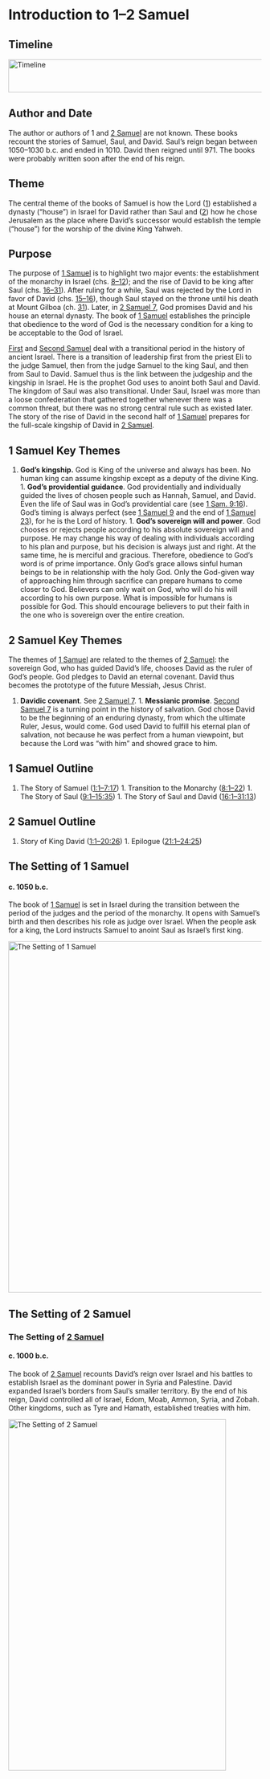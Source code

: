 
# Introduction to 1–2 Samuel

## Timeline

 [ <img src="https:https://www.esv.org//static.esvmedia.orghttps://www.esv.org/media/esv-global-study-biblehttps://www.esv.org/images/mediumhttps://www.esv.org/chart_09_timeline.png" alt="Timeline" width="700" height="66"/> ](https:https://www.esv.org//static.esvmedia.orghttps://www.esv.org/media/esv-global-study-biblehttps://www.esv.org/images/big/chart_09_timeline.png) 

## Author and Date

The author or authors of 1 and [2 Samuel](https://www.esv.org/2+Samuel+1%3A1%E2%80%9324%3A25/) are not known. These books recount the stories of Samuel, Saul, and David. Saul’s reign began between 1050–1030 b.c. and ended in 1010. David then reigned until 971. The books were probably written soon after the end of his reign.

## Theme

The central theme of the books of Samuel is how the Lord ([1](https://www.esv.org/1+Samuel+1%3A1%E2%80%9328/)) established a dynasty (“house”) in Israel for David rather than Saul and ([2](https://www.esv.org/1+Samuel+2%3A1%E2%80%9336/)) how he chose Jerusalem as the place where David’s successor would establish the temple (“house”) for the worship of the divine King Yahweh.

## Purpose

The purpose of [1 Samuel](https://www.esv.org/1+Samuel+1%3A1%E2%80%9331%3A13/) is to highlight two major events: the establishment of the monarchy in Israel (chs. [8–12](https://www.esv.org/1+Samuel+8%3A1%E2%80%9312%3A25/)); and the rise of David to be king after Saul (chs. [16–31](https://www.esv.org/1+Samuel+16%3A1%E2%80%9331%3A13/)). After ruling for a while, Saul was rejected by the Lord in favor of David (chs. [15–16](https://www.esv.org/1+Samuel+15%3A1%E2%80%9316%3A23/)), though Saul stayed on the throne until his death at Mount Gilboa (ch. [31](https://www.esv.org/1+Samuel+31%3A1%E2%80%9313/)). Later, in [2 Samuel 7](https://www.esv.org/2+Samuel+7/), God promises David and his house an eternal dynasty. The book of [1 Samuel](https://www.esv.org/1+Samuel+1%3A1%E2%80%9331%3A13/) establishes the principle that obedience to the word of God is the necessary condition for a king to be acceptable to the God of Israel.

[First](https://www.esv.org/1+Samuel+1%3A1%E2%80%9331%3A13/) and [Second Samuel](https://www.esv.org/2+Samuel+1%3A1%E2%80%9324%3A25/) deal with a transitional period in the history of ancient Israel. There is a transition of leadership first from the priest Eli to the judge Samuel, then from the judge Samuel to the king Saul, and then from Saul to David. Samuel thus is the link between the judgeship and the kingship in Israel. He is the prophet God uses to anoint both Saul and David. The kingdom of Saul was also transitional. Under Saul, Israel was more than a loose confederation that gathered together whenever there was a common threat, but there was no strong central rule such as existed later. The story of the rise of David in the second half of [1 Samuel](https://www.esv.org/1+Samuel+1%3A1%E2%80%9331%3A13/) prepares for the full-scale kingship of David in [2 Samuel](https://www.esv.org/2+Samuel+1%3A1%E2%80%9324%3A25/).

## 1 Samuel Key Themes
1. **God’s kingship.** God is King of the universe and always has been. No human king can assume kingship except as a deputy of the divine King. 1. **God’s providential guidance**. God providentially and individually guided the lives of chosen people such as Hannah, Samuel, and David. Even the life of Saul was in God’s providential care (see [1 Sam. 9:16](https://www.esv.org/1+Samuel+9%3A16/)). God’s timing is always perfect (see [1 Samuel 9](https://www.esv.org/1+Samuel+9%3A1%E2%80%9327/) and the end of [1 Samuel 23](https://www.esv.org/1+Samuel+23%3A1%E2%80%9329/)), for he is the Lord of history. 1. **God’s sovereign will and power**. God chooses or rejects people according to his absolute sovereign will and purpose. He may change his way of dealing with individuals according to his plan and purpose, but his decision is always just and right. At the same time, he is merciful and gracious. 
Therefore, obedience to God’s word is of prime importance. Only God’s grace allows sinful human beings to be in relationship with the holy God. Only the God-given way of approaching him through sacrifice can prepare humans to come closer to God. Believers can only wait on God, who will do his will according to his own purpose. What is impossible for humans is possible for God. This should encourage believers to put their faith in the one who is sovereign over the entire creation.

## 2 Samuel Key Themes

The themes of [1 Samuel](https://www.esv.org/1+Samuel+1%3A1%E2%80%9331%3A13/) are related to the themes of [2 Samuel](https://www.esv.org/2+Samuel+1%3A1%E2%80%9324%3A25/): the sovereign God, who has guided David’s life, chooses David as the ruler of God’s people. God pledges to David an eternal covenant. David thus becomes the prototype of the future Messiah, Jesus Christ.
1. **Davidic covenant**. See [2 Samuel 7](https://www.esv.org/2+Samuel+7%3A1%E2%80%9329/). 1. **Messianic promise**. [Second Samuel 7](https://www.esv.org/2+Samuel+7%3A1%E2%80%9329/) is a turning point in the history of salvation. God chose David to be the beginning of an enduring dynasty, from which the ultimate Ruler, Jesus, would come. God used David to fulfill his eternal plan of salvation, not because he was perfect from a human viewpoint, but because the Lord was “with him” and showed grace to him. 
## 1 Samuel Outline
1. The Story of Samuel ([1:1–7:17](https://www.esv.org/1+Samuel+1%3A1%E2%80%937%3A17/)) 1. Transition to the Monarchy ([8:1–22](https://www.esv.org/1+Samuel+8%3A1%E2%80%9322/)) 1. The Story of Saul ([9:1–15:35](https://www.esv.org/1+Samuel+9%3A1%E2%80%9315%3A35/)) 1. The Story of Saul and David ([16:1–31:13](https://www.esv.org/1+Samuel+16%3A1%E2%80%9331%3A13/)) 
## 2 Samuel Outline
1. Story of King David ([1:1–20:26](https://www.esv.org/2+Samuel+1%3A1%E2%80%9320%3A26/)) 1. Epilogue ([21:1–24:25](https://www.esv.org/2+Samuel+21%3A1%E2%80%9324%3A25/)) 
## The Setting of 1 Samuel

#### c. 1050 b.c.

The book of [1 Samuel](https://www.esv.org/1+Samuel+1%3A1%E2%80%9331%3A13/) is set in Israel during the transition between the period of the judges and the period of the monarchy. It opens with Samuel’s birth and then describes his role as judge over Israel. When the people ask for a king, the Lord instructs Samuel to anoint Saul as Israel’s first king.

 [ <img src="https:https://www.esv.org//static.esvmedia.orghttps://www.esv.org/media/esv-global-study-biblehttps://www.esv.org/images/mediumhttps://www.esv.org/map_09_01.jpg" alt="The Setting of 1 Samuel" width="509" height="700"/> ](https:https://www.esv.org//static.esvmedia.orghttps://www.esv.org/media/esv-global-study-biblehttps://www.esv.org/images/big/map_09_01.jpg) 

## The Setting of 2 Samuel

### The Setting of [2 Samuel](https://www.esv.org/2+Samuel+1%3A1%E2%80%9324%3A25/)

#### c. 1000 b.c.

The book of [2 Samuel](https://www.esv.org/2+Samuel+1%3A1%E2%80%9324%3A25/) recounts David’s reign over Israel and his battles to establish Israel as the dominant power in Syria and Palestine. David expanded Israel’s borders from Saul’s smaller territory. By the end of his reign, David controlled all of Israel, Edom, Moab, Ammon, Syria, and Zobah. Other kingdoms, such as Tyre and Hamath, established treaties with him.

 [ <img src="https:https://www.esv.org//static.esvmedia.orghttps://www.esv.org/media/esv-global-study-biblehttps://www.esv.org/images/mediumhttps://www.esv.org/map_10_01.jpg" alt="The Setting of 2 Samuel" width="433" height="700"/> ](https:https://www.esv.org//static.esvmedia.orghttps://www.esv.org/media/esv-global-study-biblehttps://www.esv.org/images/big/map_10_01.jpg) 

